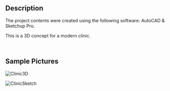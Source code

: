 ## Description

The project contents were created using the following software: AutoCAD & Sketchup Pro.

This is a 3D concept for a modern clinic.

</br>

## Sample Pictures

![Clinic3D](https://github.com/GoodbyeKittyy/3D-Clinic-Design/assets/161730857/1454ee38-b631-4794-8848-314e93a6b4fd)

![ClinicSketch](https://github.com/GoodbyeKittyy/3D-Clinic-Design/assets/161730857/36f5b5d4-dec1-4267-b73c-4bb8099f1d72)
